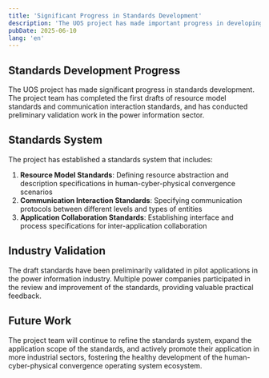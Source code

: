 ```yaml
---
title: 'Significant Progress in Standards Development'
description: 'The UOS project has made important progress in developing resource model standards and communication interaction standards, laying a foundation for ecosystem development.'
pubDate: 2025-06-10
lang: 'en'
---
```


## Standards Development Progress

The UOS project has made significant progress in standards development. The project team has completed the first drafts of resource model standards and communication interaction standards, and has conducted preliminary validation work in the power information sector.

## Standards System

The project has established a standards system that includes:

1. **Resource Model Standards**: Defining resource abstraction and description specifications in human-cyber-physical convergence scenarios
2. **Communication Interaction Standards**: Specifying communication protocols between different levels and types of entities
3. **Application Collaboration Standards**: Establishing interface and process specifications for inter-application collaboration

## Industry Validation

The draft standards have been preliminarily validated in pilot applications in the power information industry. Multiple power companies participated in the review and improvement of the standards, providing valuable practical feedback.

## Future Work

The project team will continue to refine the standards system, expand the application scope of the standards, and actively promote their application in more industrial sectors, fostering the healthy development of the human-cyber-physical convergence operating system ecosystem.

